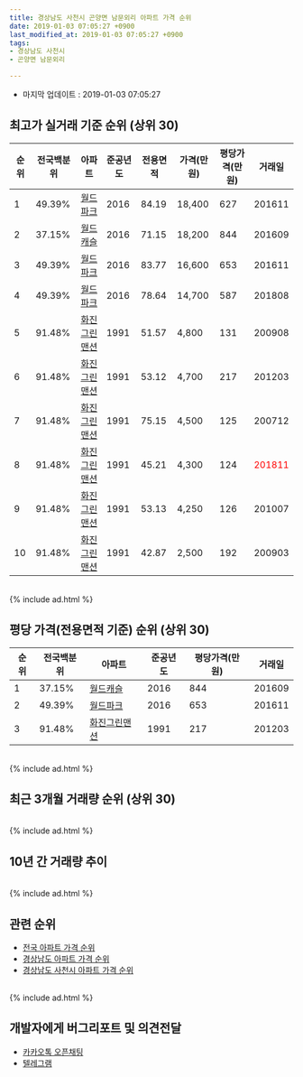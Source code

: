 ```yaml
---
title: 경상남도 사천시 곤양면 남문외리 아파트 가격 순위
date: 2019-01-03 07:05:27 +0900
last_modified_at: 2019-01-03 07:05:27 +0900
tags:
- 경상남도 사천시
- 곤양면 남문외리

---
```


* 마지막 업데이트 : 2019-01-03 07:05:27

## 최고가 실거래 기준 순위 (상위 30)


|순위|전국백분위|아파트|준공년도|전용면적|가격(만원)|평당가격(만원)|거래일|
|---|---|---|---|---|---|---|---|
|1|49.39%|[월드파크](https://search.naver.com/search.naver?query=%EA%B2%BD%EC%83%81%EB%82%A8%EB%8F%84+%EC%82%AC%EC%B2%9C%EC%8B%9C+%EA%B3%A4%EC%96%91%EB%A9%B4+%EB%82%A8%EB%AC%B8%EC%99%B8%EB%A6%AC+%EC%9B%94%EB%93%9C%ED%8C%8C%ED%81%AC)|2016|84.19|18,400|627|201611|
|2|37.15%|[월드캐슬](https://search.naver.com/search.naver?query=%EA%B2%BD%EC%83%81%EB%82%A8%EB%8F%84+%EC%82%AC%EC%B2%9C%EC%8B%9C+%EA%B3%A4%EC%96%91%EB%A9%B4+%EB%82%A8%EB%AC%B8%EC%99%B8%EB%A6%AC+%EC%9B%94%EB%93%9C%EC%BA%90%EC%8A%AC)|2016|71.15|18,200|844|201609|
|3|49.39%|[월드파크](https://search.naver.com/search.naver?query=%EA%B2%BD%EC%83%81%EB%82%A8%EB%8F%84+%EC%82%AC%EC%B2%9C%EC%8B%9C+%EA%B3%A4%EC%96%91%EB%A9%B4+%EB%82%A8%EB%AC%B8%EC%99%B8%EB%A6%AC+%EC%9B%94%EB%93%9C%ED%8C%8C%ED%81%AC)|2016|83.77|16,600|653|201611|
|4|49.39%|[월드파크](https://search.naver.com/search.naver?query=%EA%B2%BD%EC%83%81%EB%82%A8%EB%8F%84+%EC%82%AC%EC%B2%9C%EC%8B%9C+%EA%B3%A4%EC%96%91%EB%A9%B4+%EB%82%A8%EB%AC%B8%EC%99%B8%EB%A6%AC+%EC%9B%94%EB%93%9C%ED%8C%8C%ED%81%AC)|2016|78.64|14,700|587|201808|
|5|91.48%|[화진그린맨션](https://search.naver.com/search.naver?query=%EA%B2%BD%EC%83%81%EB%82%A8%EB%8F%84+%EC%82%AC%EC%B2%9C%EC%8B%9C+%EA%B3%A4%EC%96%91%EB%A9%B4+%EB%82%A8%EB%AC%B8%EC%99%B8%EB%A6%AC+%ED%99%94%EC%A7%84%EA%B7%B8%EB%A6%B0%EB%A7%A8%EC%85%98)|1991|51.57|4,800|131|200908|
|6|91.48%|[화진그린맨션](https://search.naver.com/search.naver?query=%EA%B2%BD%EC%83%81%EB%82%A8%EB%8F%84+%EC%82%AC%EC%B2%9C%EC%8B%9C+%EA%B3%A4%EC%96%91%EB%A9%B4+%EB%82%A8%EB%AC%B8%EC%99%B8%EB%A6%AC+%ED%99%94%EC%A7%84%EA%B7%B8%EB%A6%B0%EB%A7%A8%EC%85%98)|1991|53.12|4,700|217|201203|
|7|91.48%|[화진그린맨션](https://search.naver.com/search.naver?query=%EA%B2%BD%EC%83%81%EB%82%A8%EB%8F%84+%EC%82%AC%EC%B2%9C%EC%8B%9C+%EA%B3%A4%EC%96%91%EB%A9%B4+%EB%82%A8%EB%AC%B8%EC%99%B8%EB%A6%AC+%ED%99%94%EC%A7%84%EA%B7%B8%EB%A6%B0%EB%A7%A8%EC%85%98)|1991|75.15|4,500|125|200712|
|8|91.48%|[화진그린맨션](https://search.naver.com/search.naver?query=%EA%B2%BD%EC%83%81%EB%82%A8%EB%8F%84+%EC%82%AC%EC%B2%9C%EC%8B%9C+%EA%B3%A4%EC%96%91%EB%A9%B4+%EB%82%A8%EB%AC%B8%EC%99%B8%EB%A6%AC+%ED%99%94%EC%A7%84%EA%B7%B8%EB%A6%B0%EB%A7%A8%EC%85%98)|1991|45.21|4,300|124|<span style="color:red">201811</span>|
|9|91.48%|[화진그린맨션](https://search.naver.com/search.naver?query=%EA%B2%BD%EC%83%81%EB%82%A8%EB%8F%84+%EC%82%AC%EC%B2%9C%EC%8B%9C+%EA%B3%A4%EC%96%91%EB%A9%B4+%EB%82%A8%EB%AC%B8%EC%99%B8%EB%A6%AC+%ED%99%94%EC%A7%84%EA%B7%B8%EB%A6%B0%EB%A7%A8%EC%85%98)|1991|53.13|4,250|126|201007|
|10|91.48%|[화진그린맨션](https://search.naver.com/search.naver?query=%EA%B2%BD%EC%83%81%EB%82%A8%EB%8F%84+%EC%82%AC%EC%B2%9C%EC%8B%9C+%EA%B3%A4%EC%96%91%EB%A9%B4+%EB%82%A8%EB%AC%B8%EC%99%B8%EB%A6%AC+%ED%99%94%EC%A7%84%EA%B7%B8%EB%A6%B0%EB%A7%A8%EC%85%98)|1991|42.87|2,500|192|200903|


<br>
{% include ad.html %}
<br>

## 평당 가격(전용면적 기준) 순위 (상위 30)


|순위|전국백분위|아파트|준공년도|평당가격(만원)|거래일|
|---|---|---|---|---|---|
|1|37.15%|[월드캐슬](https://search.naver.com/search.naver?query=%EA%B2%BD%EC%83%81%EB%82%A8%EB%8F%84+%EC%82%AC%EC%B2%9C%EC%8B%9C+%EA%B3%A4%EC%96%91%EB%A9%B4+%EB%82%A8%EB%AC%B8%EC%99%B8%EB%A6%AC+%EC%9B%94%EB%93%9C%EC%BA%90%EC%8A%AC)|2016|844|201609|
|2|49.39%|[월드파크](https://search.naver.com/search.naver?query=%EA%B2%BD%EC%83%81%EB%82%A8%EB%8F%84+%EC%82%AC%EC%B2%9C%EC%8B%9C+%EA%B3%A4%EC%96%91%EB%A9%B4+%EB%82%A8%EB%AC%B8%EC%99%B8%EB%A6%AC+%EC%9B%94%EB%93%9C%ED%8C%8C%ED%81%AC)|2016|653|201611|
|3|91.48%|[화진그린맨션](https://search.naver.com/search.naver?query=%EA%B2%BD%EC%83%81%EB%82%A8%EB%8F%84+%EC%82%AC%EC%B2%9C%EC%8B%9C+%EA%B3%A4%EC%96%91%EB%A9%B4+%EB%82%A8%EB%AC%B8%EC%99%B8%EB%A6%AC+%ED%99%94%EC%A7%84%EA%B7%B8%EB%A6%B0%EB%A7%A8%EC%85%98)|1991|217|201203|


<br>
{% include ad.html %}
<br>

## 최근 3개월 거래량 순위 (상위 30)


<div style="width:100%;">
    <canvas id="deal_count_ranking" height="250"></canvas>
</div>


<script>
new Chart(document.getElementById("deal_count_ranking"), {
    type: 'horizontalBar',
    data: {
        labels: ['화진그린맨션'],
        datasets: [{
            label: '실거래 수',
            data: [1],
            borderColor: "rgba(255, 0, 128, 1)",
            backgroundColor: "rgba(255, 0, 128, 0.5)",
            fill: false,
        }]
    },
    options: {
        responsive: true,
        title: {
            display: true,
            text: '최근 3개월 거래량 순위'
        },
        tooltips: {
            mode: 'index',
            intersect: false,
            callbacks: {
                title: function(tooltipItems, data) {
                    return "실거래 수:";
                },
                label: function(tooltipItem, data) {
                    return data.labels[tooltipItem.index] + ": " + tooltipItem.xLabel;
                }
            }
        },
        hover: {
            mode: 'nearest',
            intersect: true
        },
        scales: {
            xAxes: [{
                display: true,
                scaleLabel: {
                    display: true,
                    labelString: '실거래 수'
                },
                ticks: {
                    suggestedMin: 0,
                }
            }],
            yAxes: [{
                display: true,
                ticks: {
                    autoSkip: false,
                    callback: function(value, index, values) {
                        if (value.length > 15)
                            return value.substr(0, 13) + "...";
                        else
                            return value;
                    }
                },
                scaleLabel: {
                    display: false,
                }
            }]
        }
    }
});

</script>


<br>
{% include ad.html %}
<br>

## 10년 간 거래량 추이


<div style="width:100%;">
    <canvas id="deal_progress" height="250"></canvas>
</div>

<script>
new Chart(document.getElementById("deal_progress"), {
    type: 'line',
    data: {
        labels: ['200901','200902','200903','200904','200905','200906','200907','200908','200909','200910','200911','200912','201001','201002','201003','201004','201005','201006','201007','201008','201009','201010','201011','201012','201101','201102','201103','201104','201105','201106','201107','201108','201109','201110','201111','201112','201201','201202','201203','201204','201205','201206','201207','201208','201209','201210','201211','201212','201301','201302','201303','201304','201305','201306','201307','201308','201309','201310','201311','201312','201401','201402','201403','201404','201405','201406','201407','201408','201409','201410','201411','201412','201501','201502','201503','201504','201505','201506','201507','201508','201509','201510','201511','201512','201601','201602','201603','201604','201605','201606','201607','201608','201609','201610','201611','201612','201701','201702','201703','201704','201705','201706','201707','201708','201709','201710','201711','201712','201801','201802','201803','201804','201805','201806','201807','201808','201809','201810','201811','201812','201901'],
        datasets: [{
            label: '실거래 수',
            pointRadius: 1,
            data: [0, 0, 1, 0, 0, 1, 1, 1, 0, 1, 0, 0, 0, 0, 0, 1, 1, 0, 1, 0, 0, 0, 0, 1, 0, 0, 0, 0, 0, 0, 0, 0, 0, 0, 0, 0, 0, 0, 1, 0, 0, 0, 0, 0, 0, 0, 0, 0, 0, 0, 1, 1, 0, 0, 0, 0, 0, 0, 0, 0, 0, 0, 0, 0, 0, 0, 0, 0, 0, 0, 0, 0, 0, 0, 0, 0, 1, 0, 0, 0, 0, 1, 0, 0, 1, 0, 1, 0, 0, 0, 0, 0, 2, 1, 3, 0, 1, 1, 0, 0, 0, 1, 0, 0, 0, 1, 1, 0, 2, 3, 1, 0, 0, 1, 0, 1, 0, 0, 1, 0, 0],
            borderColor: "rgba(255, 201, 14, 1)",
            backgroundColor: "rgba(255, 201, 14, 0.5)",
            fill: true,
        }]
    },
    options: {
        responsive: true,
        title: {
            display: true,
            text: '10년간 거래량 추이'
        },
        tooltips: {
            mode: 'index',
            intersect: false,
        },
        hover: {
            mode: 'nearest',
            intersect: true
        },
        scales: {
            xAxes: [{
                display: true,
                scaleLabel: {
                    display: true,
                    labelString: '년/월'
                }
            }],
            yAxes: [{
                display: true,
                ticks: {
                    suggestedMin: 0,
                },
                scaleLabel: {
                    display: true,
                    labelString: '실거래 수'
                }
            }]
        }
    }
});

</script>


<br>
{% include ad.html %}
<br>

## 관련 순위

- [전국 아파트 가격 순위](https://inasie.github.io/apt-ranking/전국)
- [경상남도 아파트 가격 순위](https://inasie.github.io/apt-ranking/경상남도)
- [경상남도 사천시 아파트 가격 순위](https://inasie.github.io/apt-ranking/경상남도-사천시)


<br>
{% include ad.html %}
<br>

## 개발자에게 버그리포트 및 의견전달

- [카카오톡 오픈채팅](https://open.kakao.com/o/gLJUAP4)
- [텔레그램](https://t.me/inasie)

